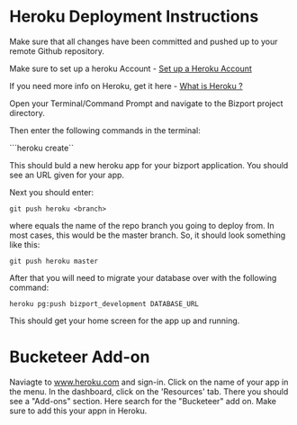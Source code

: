 # Heroku Deployment Instructions 

Make sure that all changes have been committed and pushed up to your remote Github repository. 

Make sure to set up a heroku Account - [Set up a Heroku Account](https://signup.heroku.com/login)
 
If you need more info on Heroku, get it here  - [What is Heroku ?](https://www.heroku.com/what)

Open your Terminal/Command Prompt and navigate to the Bizport project directory. 

Then enter the following commands in the terminal:

 ```heroku create``

This should buld a new heroku app for your bizport application. You should see an URL given for your app. 

Next you should enter: 

```git push heroku <branch>``` 

where <branch> equals the name of the repo branch you going to deploy from. In most cases, this would be the master branch. So\, it should look something like this:

``` git push heroku master ```

After that you will need to migrate your database over with the following command:

```heroku pg:push bizport_development DATABASE_URL```


This should get your home screen for the app up and running. 

# Bucketeer Add-on

Naviagte to www.heroku.com and sign-in. Click on the name of your app in the menu. In the dashboard, click on the 'Resources' tab. There you should see a "Add-ons" section. Here search for the "Bucketeer" add on. Make sure to add this your appn in Heroku. 

